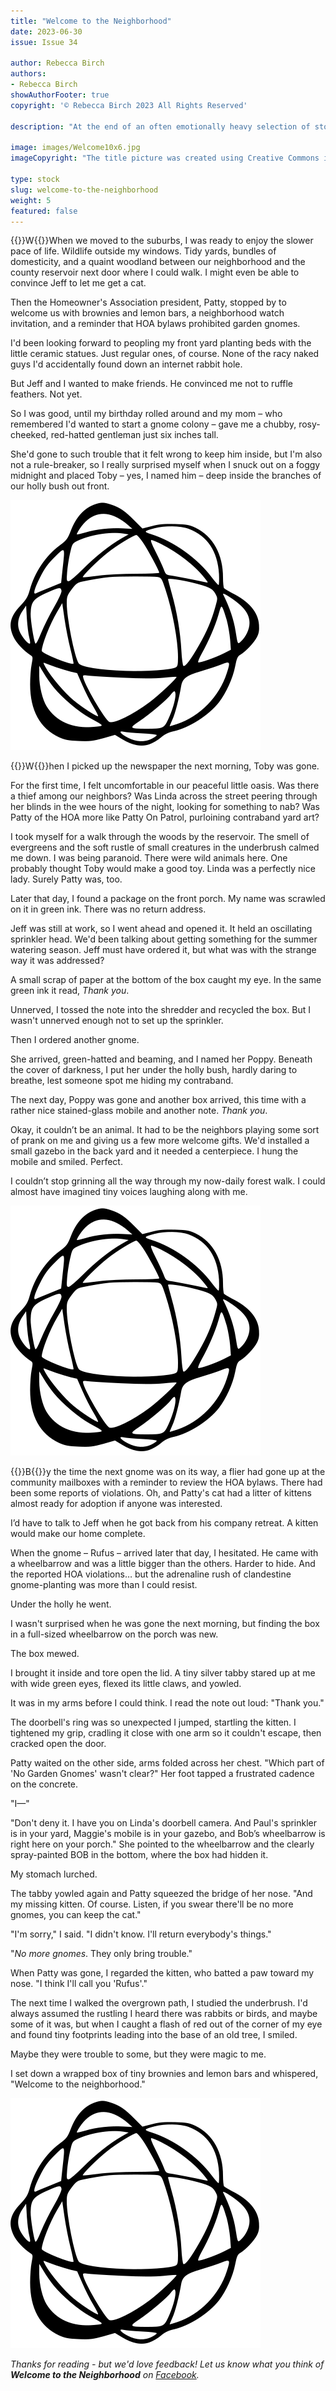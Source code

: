 ```yaml
---
title: "Welcome to the Neighborhood"
date: 2023-06-30
issue: Issue 34

author: Rebecca Birch
authors:
- Rebecca Birch
showAuthorFooter: true
copyright: '© Rebecca Birch 2023 All Rights Reserved'

description: "At the end of an often emotionally heavy selection of stories, why not a dash of sugar to help all the bitter medicine go down? Rebecca Birch gives us a short, sweet tale of making a new house into a home – not by starting a family, but by making a few new friends."

image: images/Welcome10x6.jpg
imageCopyright: "The title picture was created using Creative Commons images - many thanks to the following creators: [Chris F](https://www.pexels.com/photo/shoe-mark-on-snowy-ground-6356973/) and [YouComMedia](https://pixabay.com/photos/welcome-welcome-home-mat-sign-door-705102/)."

type: stock
slug: welcome-to-the-neighborhood
weight: 5
featured: false
---
```


{{<glyph>}}W{{</glyph>}}When we moved to the suburbs, I was ready to enjoy the slower pace of life. Wildlife outside my windows. Tidy yards, bundles of domesticity, and a quaint woodland between our neighborhood and the county reservoir next door where I could walk. I might even be able to convince Jeff to let me get a cat.

Then the Homeowner's Association president, Patty, stopped by to welcome us with brownies and lemon bars, a neighborhood watch invitation, and a reminder that HOA bylaws prohibited garden gnomes.

I'd been looking forward to peopling my front yard planting beds with the little ceramic statues. Just regular ones, of course. None of the racy naked guys I'd accidentally found down an internet rabbit hole.

But Jeff and I wanted to make friends. He convinced me not to ruffle feathers. Not yet.

So I was good, until my birthday rolled around and my mom – who remembered I'd wanted to start a gnome colony – gave me a chubby, rosy-cheeked, red-hatted gentleman just six inches tall.

She'd gone to such trouble that it felt wrong to keep him inside, but I'm also not a rule-breaker, so I really surprised myself when I snuck out on a foggy midnight and placed Toby – yes, I named him – deep inside the branches of our holly bush out front.

![Orbit-sml ><](images/Orbit.svg)

{{<glyph>}}W{{</glyph>}}hen I picked up the newspaper the next morning, Toby was gone.

For the first time, I felt uncomfortable in our peaceful little oasis. Was there a thief among our neighbors? Was Linda across the street peering through her blinds in the wee hours of the night, looking for something to nab? Was Patty of the HOA more like Patty On Patrol, purloining contraband yard art?

I took myself for a walk through the woods by the reservoir. The smell of evergreens and the soft rustle of small creatures in the underbrush calmed me down. I was being paranoid. There were wild animals here. One probably thought Toby would make a good toy. Linda was a perfectly nice lady. Surely Patty was, too.

Later that day, I found a package on the front porch. My name was scrawled on it in green ink. There was no return address.

Jeff was still at work, so I went ahead and opened it. It held an oscillating sprinkler head. We'd been talking about getting something for the summer watering season. Jeff must have ordered it, but what was with the strange way it was addressed?

A small scrap of paper at the bottom of the box caught my eye. In the same green ink it read, *Thank you*.

Unnerved, I tossed the note into the shredder and recycled the box. But I wasn't unnerved enough not to set up the sprinkler.

Then I ordered another gnome.

She arrived, green-hatted and beaming, and I named her Poppy. Beneath the cover of darkness, I put her under the holly bush, hardly daring to breathe, lest someone spot me hiding my contraband.

The next day, Poppy was gone and another box arrived, this time with a rather nice stained-glass mobile and another note. *Thank you*.

Okay, it couldn’t be an animal. It had to be the neighbors playing some sort of prank on me and giving us a few more welcome gifts. We'd installed a small gazebo in the back yard and it needed a centerpiece. I hung the mobile and smiled. Perfect.

I couldn’t stop grinning all the way through my now-daily forest walk. I could almost have imagined tiny voices laughing along with me.

![Orbit-sml ><](images/Orbit.svg)

{{<glyph>}}B{{</glyph>}}y the time the next gnome was on its way, a flier had gone up at the community mailboxes with a reminder to review the HOA bylaws. There had been some reports of violations. Oh, and Patty's cat had a litter of kittens almost ready for adoption if anyone was interested.

I’d have to talk to Jeff when he got back from his company retreat. A kitten would make our home complete.

When the gnome – Rufus – arrived later that day, I hesitated. He came with a wheelbarrow and was a little bigger than the others. Harder to hide. And the reported HOA violations… but the adrenaline rush of clandestine gnome-planting was more than I could resist.

Under the holly he went.

I wasn't surprised when he was gone the next morning, but finding the box in a full-sized wheelbarrow on the porch was new.

The box mewed.

I brought it inside and tore open the lid. A tiny silver tabby stared up at me with wide green eyes, flexed its little claws, and yowled.

It was in my arms before I could think. I read the note out loud: "Thank you."

The doorbell's ring was so unexpected I jumped, startling the kitten. I tightened my grip, cradling it close with one arm so it couldn't escape, then cracked open the door. 

Patty waited on the other side, arms folded across her chest. "Which part of 'No Garden Gnomes' wasn't clear?" Her foot tapped a frustrated cadence on the concrete.

"I—"

"Don't deny it. I have you on Linda's doorbell camera. And Paul's sprinkler is in your yard, Maggie's mobile is in your gazebo, and Bob’s wheelbarrow is right here on your porch." She pointed to the wheelbarrow and the clearly spray-painted BOB in the bottom, where the box had hidden it.

My stomach lurched.

The tabby yowled again and Patty squeezed the bridge of her nose. "And my missing kitten. Of course. Listen, if you swear there'll be no more gnomes, you can keep the cat."

"I'm sorry," I said. "I didn't know. I'll return everybody's things."

"*No more gnomes*. They only bring trouble."

When Patty was gone, I regarded the kitten, who batted a paw toward my nose. "I think I'll call you 'Rufus'."

The next time I walked the overgrown path, I studied the underbrush. I'd always assumed the rustling I heard there was rabbits or birds, and maybe some of it was, but when I caught a flash of red out of the corner of my eye and found tiny footprints leading into the base of an old tree, I smiled.

Maybe they were trouble to some, but they were magic to me.

I set down a wrapped box of tiny brownies and lemon bars and whispered, "Welcome to the neighborhood."

![Orbit-lrg](images/Orbit.svg)

*Thanks for reading - but we'd love feedback! Let us know what you think of **Welcome to the Neighborhood** on [Facebook](https://www.facebook.com/MythaxisMagazine/posts/).*
